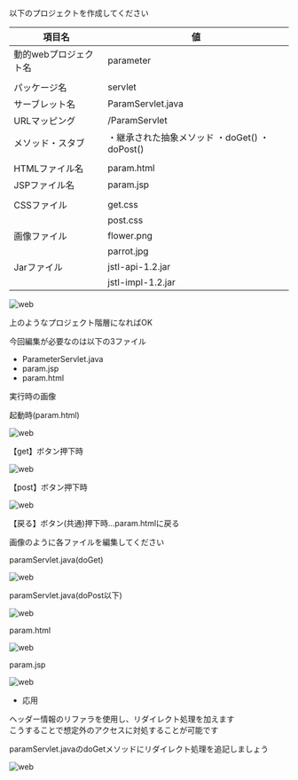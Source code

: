 以下のプロジェクトを作成してください

|項目名 | 値 |
| --- | --- |
| 動的webプロジェクト名 | parameter |
|||
| パッケージ名 | servlet |
| サーブレット名 | ParamServlet.java |
| URLマッピング | /ParamServlet |
| メソッド・スタブ | ・継承された抽象メソッド ・doGet() ・doPost() |
|||
| HTMLファイル名 | param.html|
| JSPファイル名 | param.jsp |
|||
| CSSファイル | get.css |
| | post.css |
| 画像ファイル | flower.png |
| | parrot.jpg |
| Jarファイル | jstl-api-1.2.jar |
| | jstl-impl-1.2.jar |

![web](./Image/Image14.png)

上のようなプロジェクト階層になればOK

今回編集が必要なのは以下の3ファイル

- ParameterServlet.java
- param.jsp
- param.html

実行時の画像

起動時(param.html)

![web](./Image/Image15.png)

【get】ボタン押下時

![web](./Image/Image16.png)

【post】ボタン押下時

![web](./Image/Image17.png)

【戻る】ボタン(共通)押下時…param.htmlに戻る

画像のように各ファイルを編集してください

paramServlet.java(doGet)

![web](./Image/Image18.png)

 paramServlet.java(doPost以下)

![web](./Image/Image19.png)

 param.html

![web](./Image/Image20.png)

 param.jsp

![web](./Image/Image21.png)

- 応用

ヘッダー情報のリファラを使用し、リダイレクト処理を加えます  
こうすることで想定外のアクセスに対処することが可能です

paramServlet.javaのdoGetメソッドにリダイレクト処理を追記しましょう

![web](./Image/Image22.png)
